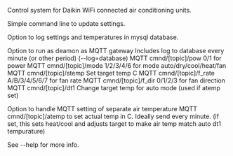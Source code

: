 Control system for Daikin WiFi connected air conditioning units.

Simple command line to update settings.

Option to log settings and temperatures in mysql database.

Option to run as deamon as MQTT gateway
Includes log to database every minute (or other period) (--log=database)
MQTT cmnd/[topic]/pow		0/1 for power
MQTT cmnd/[topic]/mode		1/2/3/4/6 for mode auto/dry/cool/heat/fan
MQTT cmnd/[topic]/stemp		Set target temp C
MQTT cmnd/[topic]/f_rate	A/B/3/4/5/6/7 for fan rate
MQTT cmnd/[topic]/f_dir		0/1/2/3 for fan direction
MQTT cmnd/[topic]/dt1		Change target temp for auto mode (used if atemp set)

Option to handle MQTT setting of separate air temperature
MQTT cmnd/[topic]/atemp to set actual temp in C. Ideally send every minute.
(if set, this sets heat/cool and adjusts target to make air temp match auto dt1 tempurature)

See --help for more info.

